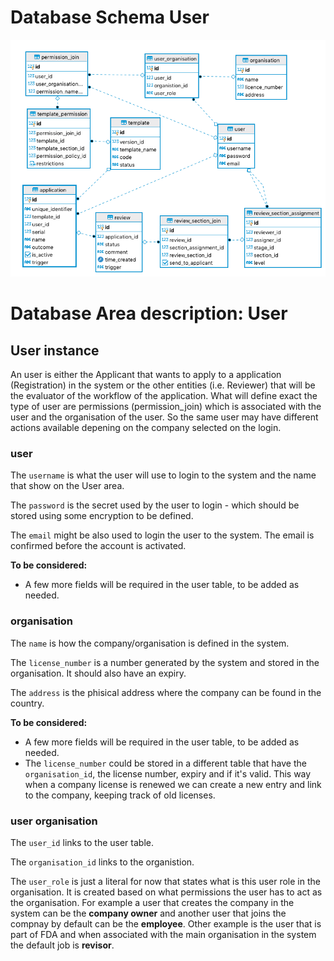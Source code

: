 # Database Schema User

![Database Schema](images/database-schema-user.png)

# Database Area description: User

## User instance

An user is either the Applicant that wants to apply to a application (Registration) in the system or the other entities (i.e. Reviewer) that will be the evaluator of the workflow of the application. What will define exact the type of user are permissions (permission_join) which is associated with the user and the organisation of the user. So the same user may have different actions available depening on the company selected on the login.

### user

The `username` is what the user will use to login to the system and the name that show on the User area.

The `password` is the secret used by the user to login - which should be stored using some encryption to be defined.

The `email` might be also used to login the user to the system. The email is confirmed before the account is activated.

**To be considered:**

- A few more fields will be required in the user table, to be added as needed.

### organisation

The `name` is how the company/organisation is defined in the system.

The `license_number` is a number generated by the system and stored in the organisation. It should also have an expiry.

The `address` is the phisical address where the company can be found in the country.

**To be considered:**

- A few more fields will be required in the user table, to be added as needed.
- The `license_number` could be stored in a different table that have the `organisation_id`, the license number, expiry and if it's valid. This way when a company license is renewed we can create a new entry and link to the company, keeping track of old licenses.

### user organisation

The `user_id` links to the user table.

The `organisation_id` links to the organistion.

The `user_role` is just a literal for now that states what is this user role in the organisation. It is created based on what permissions the user has to act as the organisation. For example a user that creates the company in the system can be the **company owner** and another user that joins the compnay by default can be the **employee**. Other example is the user that is part of FDA and when associated with the main organisation in the system the default job is **revisor**.
